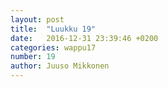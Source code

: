 ```yaml
---
layout: post
title:  "Luukku 19"
date:   2016-12-31 23:39:46 +0200
categories: wappu17
number: 19
author: Juuso Mikkonen
---
```


